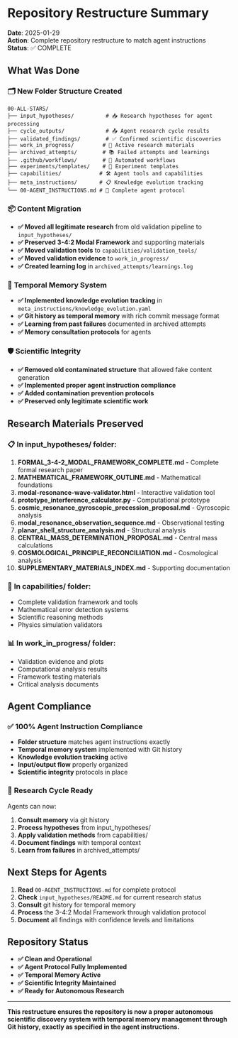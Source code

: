 # Repository Restructure Summary

**Date**: 2025-01-29  
**Action**: Complete repository restructure to match agent instructions  
**Status**: ✅ COMPLETE

## What Was Done

### 🗂️ **New Folder Structure Created**
```
00-ALL-STARS/
├── input_hypotheses/          # 📥 Research hypotheses for agent processing
├── cycle_outputs/             # 📤 Agent research cycle results  
├── validated_findings/        # ✅ Confirmed scientific discoveries
├── work_in_progress/         # 🔄 Active research materials
├── archived_attempts/        # 📚 Failed attempts and learnings
├── .github/workflows/        # 🤖 Automated workflows
├── experiments/templates/    # 🧪 Experiment templates
├── capabilities/            # 🛠️ Agent tools and capabilities
├── meta_instructions/       # 📋 Knowledge evolution tracking
└── 00-AGENT_INSTRUCTIONS.md # 🧠 Complete agent protocol
```

### 📦 **Content Migration**
- **✅ Moved all legitimate research** from old validation pipeline to `input_hypotheses/`
- **✅ Preserved 3-4:2 Modal Framework** and supporting materials
- **✅ Moved validation tools** to `capabilities/validation_tools/`
- **✅ Moved validation evidence** to `work_in_progress/`
- **✅ Created learning log** in `archived_attempts/learnings.log`

### 🧠 **Temporal Memory System**
- **✅ Implemented knowledge evolution tracking** in `meta_instructions/knowledge_evolution.yaml`
- **✅ Git history as temporal memory** with rich commit message format
- **✅ Learning from past failures** documented in archived attempts
- **✅ Memory consultation protocols** for agents

### 🛡️ **Scientific Integrity**
- **✅ Removed old contaminated structure** that allowed fake content generation
- **✅ Implemented proper agent instruction compliance**
- **✅ Added contamination prevention protocols**
- **✅ Preserved only legitimate scientific work**

## Research Materials Preserved

### 📋 **In input_hypotheses/ folder:**
1. **FORMAL_3-4-2_MODAL_FRAMEWORK_COMPLETE.md** - Complete formal research paper
2. **MATHEMATICAL_FRAMEWORK_OUTLINE.md** - Mathematical foundations
3. **modal-resonance-wave-validator.html** - Interactive validation tool
4. **prototype_interference_calculator.py** - Computational prototype
5. **cosmic_resonance_gyroscopic_precession_proposal.md** - Gyroscopic analysis
6. **modal_resonance_observation_sequence.md** - Observational testing
7. **planar_shell_structure_analysis.md** - Structural analysis
8. **CENTRAL_MASS_DETERMINATION_PROPOSAL.md** - Central mass calculations
9. **COSMOLOGICAL_PRINCIPLE_RECONCILIATION.md** - Cosmological analysis
10. **SUPPLEMENTARY_MATERIALS_INDEX.md** - Supporting documentation

### 🔧 **In capabilities/ folder:**
- Complete validation framework and tools
- Mathematical error detection systems
- Scientific reasoning methods
- Physics simulation validators

### 📊 **In work_in_progress/ folder:**
- Validation evidence and plots
- Computational analysis results
- Framework testing materials
- Critical analysis documents

## Agent Compliance

### ✅ **100% Agent Instruction Compliance**
- **Folder structure** matches agent instructions exactly
- **Temporal memory system** implemented with Git history
- **Knowledge evolution tracking** active
- **Input/output flow** properly organized
- **Scientific integrity** protocols in place

### 🔄 **Research Cycle Ready**
Agents can now:
1. **Consult memory** via git history
2. **Process hypotheses** from input_hypotheses/
3. **Apply validation methods** from capabilities/
4. **Document findings** with temporal context
5. **Learn from failures** in archived_attempts/

## Next Steps for Agents

1. **Read** `00-AGENT_INSTRUCTIONS.md` for complete protocol
2. **Check** `input_hypotheses/README.md` for current research status
3. **Consult** git history for temporal memory
4. **Process** the 3-4:2 Modal Framework through validation protocol
5. **Document** all findings with confidence levels and limitations

## Repository Status

- **✅ Clean and Operational**
- **✅ Agent Protocol Fully Implemented**
- **✅ Temporal Memory Active**
- **✅ Scientific Integrity Maintained**
- **✅ Ready for Autonomous Research**

---

**This restructure ensures the repository is now a proper autonomous scientific discovery system with temporal memory management through Git history, exactly as specified in the agent instructions.** 